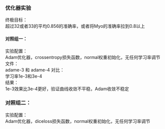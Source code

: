 ### 优化器实验
终极目标：  
超过32或者33的平均0.856的准确率，或者将Myo的准确率拉到0.8以上

#### 对照组一：
实验配置：  
Adam优化器，crossentropy损失函数，normal权重初始化，无任何学习率调节  
文件：  
adame-3 和 adame-4
对比：  
学习率1e-3和3e-4  
结果：  
1e-3效果比3e-4更好，验证曲线收敛不平稳，Adam收敛不稳定

### 对照组二：  
实验配置：  
Adam优化器，diceloss损失函数，normal权重初始化，无任何学习率调节